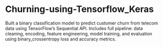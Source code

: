 # Churning-using-Tensorflow_Keras

Built a binary classification model to predict customer churn from telecom data using TensorFlow’s Sequential API. 
Includes full pipeline: data cleaning, encoding, feature engineering, model training, and evaluation using binary_crossentropy loss and accuracy metrics.
